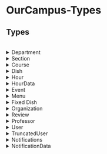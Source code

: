 # OurCampus-Types

## Types
<br/>

<details><summary>Department</summary>
<p>

```
  displayName: string  
  id: string  
  colors: string[]  
``` 
</p>
</details>

<details><summary>Section</summary>
<p>

```
  instructorName: string
  instructorUserName: string
  seatsAvail: number
```

</p>
</details>

<details><summary>Course</summary>
<p>

```
  crosslistings: string[]
  displayName: string
  link: string
  sections:  [key: string]: Section 
```

</p>
</details>

<details><summary>Dish</summary>
<p>

```
  subscribers: string[]
  isVegetarian: boolean
  isGlutenFree: boolean
  isVegan: boolean
  uid: number
  title: string
  lastSeen: string
  description: string
```

</p>
</details>

<details><summary>Hour</summary>
<p>

```
  isBreak: boolean
  monday?: HourData
  tuesday?: HourData
  wednesday?: HourData
  thursday?: HourData
  friday?: HourData
  satutday?: HourData
  sunday?: HourData
  weekday: HourData
  weekend: HourData
```

</p>
</details>

<details><summary>HourData</summary>
<p>

```
  allDay: number | undefined | null;
  breakfast: number | undefined | null;
  brunch: number | undefined | null;
  lunch: number | undefined | null;
  dinner: number | undefined | null;
```

</p>
</details>

<details><summary>Event</summary>
<p>

```
  imageURL: string
  invited: string[]
  endDateTime: string
  joined: string[]
  title: string
  location: string
  description: string
  startDateTime: string
  public: boolean
  category: number
  dateTimePosted: string
  author: string
  flagged: string[]
  dateTimeEdited: string
```

</p>
</details>

<details><summary>Menu</summary>
<p>

```
  displayName: string
  fixedMenu: FixedDish[]
  snippet: string
  shortDisplayName: string
  imageURL: string
  menu: Dish[]
  fallbackURL: string
  hours: Hours
```

</p>
</details>

<details><summary>Fixed Dish</summary>
<p>

```
 imageUrls: string[]
  snippet: string 
  title: string
```

</p>
</details>

<details><summary>Organization</summary>
<p>

```
  contact: string
  dateTimePosted: string
  author: string
  description: string
  link: string
  displayName: string
  label: string
  events: string[]
  subscribers: string[]
  media: string[]
  imageURL: string
  dateTimeEdited: string
```

</p>
</details>

<details><summary>Review</summary>
<p>

```
  quality: number
  grade: string
  course: string
  comment: string
  string: string
  recommended: boolean
  difficulty: number
  likes: string[]
  author: string
  tags: number[]
```

</p>
</details>

<details><summary>Professor</summary>
<p>

```
  displayName: string
  averageDifficulty: number
  imageURL: string
  departments: string[]
  averageQuality: number
  totalReviews: number
  reviews:  [key: string]: Review 
```

</p>
</details>

<details><summary>User</summary>
<p>

```
  token: string
  incognito: boolean
  email: string
  os: string
  group: string
  directory: string
  imageURL: string
  blocked: boolean
  displayName: string
```

</p>
</details>

<details><summary>TruncatedUser</summary>
<p>

```
  incognito: boolean
  email: string
  group: string
  imageURL: string
  displayName: string
```

</p>
</details>

<details><summary>Notifications</summary>
<p>

```
  data: NotificationData
  viewed: boolean
  sender: string
  string: string
  type: number
```

</p>
</details>

<details><summary>NotificationData</summary>
<p>

```
  body: string
  restaurantId: string
  title: string
```

</p>
</details>

